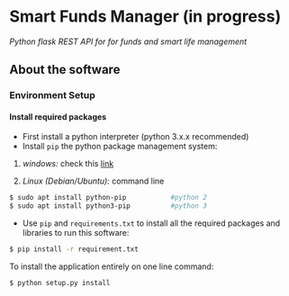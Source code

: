 # Smart Funds Manager (in progress)
*Python flask REST API for for funds and smart life management*

## About the software

### Environment Setup

#### Install required packages

* First install a python interpreter (python 3.x.x recommended)
* Install ```pip``` the python package management system:

1. *windows:* check this [link](https://github.com/BurntSushi/nfldb/wiki/Python-&-pip-Windows-installation)

2. *Linux (Debian/Ubuntu):* command line

```bash
$ sudo apt install python-pip       	#python 2
$ sudo apt install python3-pip          #python 3
```

* Use ```pip``` and ```requirements.txt``` to install all the required packages and libraries to run this software:

```bash
$ pip install -r requirement.txt
```

To install the application entirely on one line command:

```bash
$ python setup.py install
```
